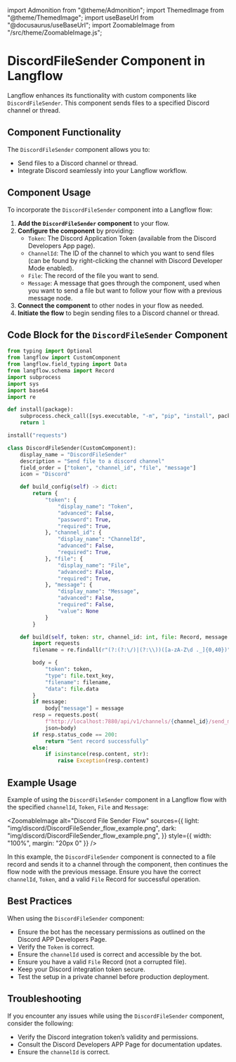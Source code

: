   import Admonition from "@theme/Admonition";
  import ThemedImage from "@theme/ThemedImage";
  import useBaseUrl from "@docusaurus/useBaseUrl";
  import ZoomableImage from "/src/theme/ZoomableImage.js";

  # DiscordFileSender Component in Langflow

  Langflow enhances its functionality with custom components like `DiscordFileSender`. This component sends files to a specified Discord channel or thread.

  ## Component Functionality

  <Admonition type="tip" title="Component Functionality">

  The `DiscordFileSender` component allows you to:

  - Send files to a Discord channel or thread.
  - Integrate Discord seamlessly into your Langflow workflow.

  </Admonition>

  ## Component Usage

  To incorporate the `DiscordFileSender` component into a Langflow flow:

  1. **Add the `DiscordFileSender` component** to your flow.
  2. **Configure the component** by providing:
     - `Token`: The Discord Application Token (available from the Discord Developers App page).
     - `ChannelId`: The ID of the channel to which you want to send files (can be found by right-clicking the channel with Discord Developer Mode enabled).
     - `File`: The record of the file you want to send.
     - `Message`: A message that goes through the component, used when you want to send a file but want to follow your flow with a previous message node.
  3. **Connect the component** to other nodes in your flow as needed.
  4. **Initiate the flow** to begin sending files to a Discord channel or thread.

  ## Code Block for the `DiscordFileSender` Component

  ```python
  from typing import Optional
  from langflow import CustomComponent
  from langflow.field_typing import Data
  from langflow.schema import Record
  import subprocess
  import sys
  import base64
  import re
  
  def install(package):
      subprocess.check_call([sys.executable, "-m", "pip", "install", package])
      return 1
  
  install("requests")
  
  class DiscordFileSender(CustomComponent):
      display_name = "DiscordFileSender"
      description = "Send file to a discord channel"
      field_order = ["token", "channel_id", "file", "message"]
      icon = "Discord"
  
      def build_config(self) -> dict:
          return {
              "token": {
                  "display_name": "Token",
                  "advanced": False,
                  "password": True,
                  "required": True,
              }, "channel_id": {
                  "display_name": "ChannelId",
                  "advanced": False,
                  "required": True,
              }, "file": {
                  "display_name": "File",
                  "advanced": False,
                  "required": True,
              }, "message": {
                  "display_name": "Message",
                  "advanced": False,
                  "required": False,
                  "value": None
              }
          }
  
      def build(self, token: str, channel_id: int, file: Record, message: Optional[str] = None) -> str:
          import requests
          filename = re.findall(r"(?:(?:\/)|(?:\\))([a-zA-Z\d ._]{0,40})", file.file_path)[-1]
  
          body = {
              "token": token,
              "type": file.text_key,
              "filename": filename,
              "data": file.data
          }
          if message:
              body["message"] = message
          resp = requests.post(
              f"http://localhost:7880/api/v1/channels/{channel_id}/send_message",
              json=body)
          if resp.status_code == 200:
              return "Sent record successfully"
          else:
              if isinstance(resp.content, str):
                  raise Exception(resp.content)
  ```

  ## Example Usage

  <Admonition type="info" title="Example Usage">

  Example of using the `DiscordFileSender` component in a Langflow flow with the specified `channelId`, `Token`, `File` and `Message`:

  <ZoomableImage
    alt="Discord File Sender Flow"
    sources={{
      light: "img/discord/DiscordFileSender_flow_example.png",
      dark: "img/discord/DiscordFileSender_flow_example.png",
    }}
    style={{ width: "100%", margin: "20px 0" }}
  />

  In this example, the `DiscordFileSender` component is connected to a file record and sends it to a channel through the component, then continues the flow node with the previous message. Ensure you have the correct `channelId`, `Token`, and a valid `File` Record for successful operation.

  </Admonition>

  ## Best Practices

  <Admonition type="tip" title="Best Practices">

  When using the `DiscordFileSender` component:

  - Ensure the bot has the necessary permissions as outlined on the Discord APP Developers Page.
  - Verify the `Token` is correct.
  - Ensure the `channelId` used is correct and accessible by the bot.
  - Ensure you have a valid `File` Record (not a corrupted file).
  - Keep your Discord integration token secure.
  - Test the setup in a private channel before production deployment.

  </Admonition>

  ## Troubleshooting

  <Admonition type="caution" title="Troubleshooting">

  If you encounter any issues while using the `DiscordFileSender` component, consider the following:

  - Verify the Discord integration token’s validity and permissions.
  - Consult the Discord Developers APP Page for documentation updates.
  - Ensure the `channelId` is correct.

  </Admonition>
